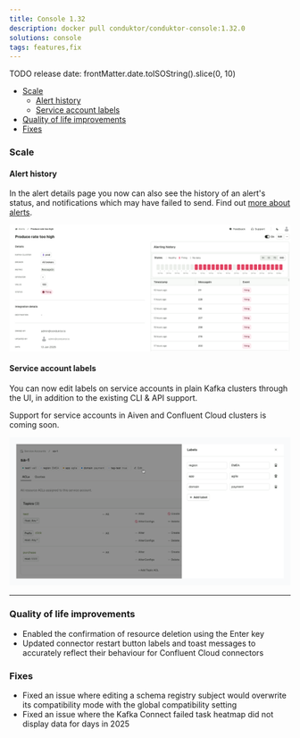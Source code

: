 ```yaml
---
title: Console 1.32
description: docker pull conduktor/conduktor-console:1.32.0
solutions: console
tags: features,fix
---
```


TODO release date: frontMatter.date.toISOString().slice(0, 10)

- [Scale](#scale)
  - [Alert history](#alert-history)
  - [Service account labels](#service-account-labels)
- [Quality of life improvements](#quality-of-life-improvements)
- [Fixes](#fixes)

### Scale

#### Alert history

In the alert details page you now can also see the history of an alert's status, and notifications which may have failed to send. Find out [more about alerts](/platform/navigation/settings/alerts).

![Alert details page. The left-hand side lists alert properties like name and description. The right-hand side displays a heatmap-style chart with red and grey squares indicating alert health and a table below listing recent alert notifications.](/images/changelog/platform/v32/alert-details.png)

#### Service account labels

You can now edit labels on service accounts in plain Kafka clusters through the UI, in addition to the existing CLI & API support.

Support for service accounts in Aiven and Confluent Cloud clusters is coming soon.

![The service account details page shows labels underneath the service account name heading. Next to existing labels there is an edit button which you can click to open a drawer with a form to add and edit labels](/images/changelog/platform/v32/edit-service-account-labels.png)

***

### Quality of life improvements

- Enabled the confirmation of resource deletion using the Enter key
- Updated connector restart button labels and toast messages to accurately reflect their behaviour for Confluent Cloud connectors

### Fixes

- Fixed an issue where editing a schema registry subject would overwrite its compatibility mode with the global compatibility setting
- Fixed an issue where the Kafka Connect failed task heatmap did not display data for days in 2025
